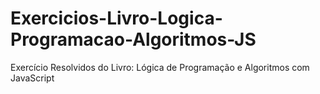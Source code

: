 # Exercicios-Livro-Logica-Programacao-Algoritmos-JS
Exercício Resolvidos do Livro: Lógica de Programação e Algoritmos com JavaScript
